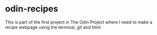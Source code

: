 # odin-recipes
This is part of the first project in The Odin Project where I need to make a recipe webpage using the terminal, git and html.